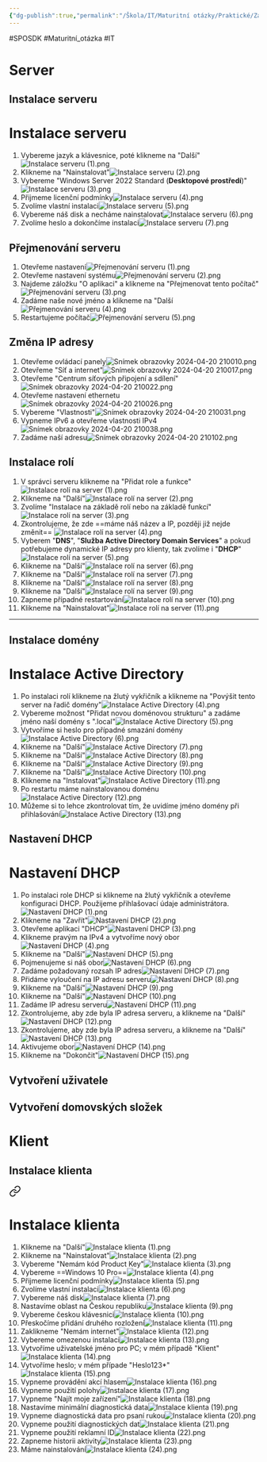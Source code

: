 ```yaml
---
{"dg-publish":true,"permalink":"/Škola/IT/Maturitní otázky/Praktické/Zabezpečení emailového klienta a serveru/","created":"2023-12-19T09:21:29.095+01:00","updated":"2024-04-22T09:13:06.108+02:00"}
---
```


#SPOSDK #Maturitní_otázka #IT
# Server
## Instalace serveru

<div class="transclusion internal-embed is-loaded"><div class="markdown-embed">

<div class="markdown-embed-title">

# Instalace serveru

</div>


1. Vybereme jazyk a klávesnice, poté klikneme na "Další" ![Instalace serveru (1).png](/img/user/%C5%A0kola/SPOSDK/Praktick%C3%BD/Screenshoty/Instalace%20serveru/Instalace%20serveru%20(1).png)
2. Klikneme na "Nainstalovat"![Instalace serveru (2).png](/img/user/%C5%A0kola/SPOSDK/Praktick%C3%BD/Screenshoty/Instalace%20serveru/Instalace%20serveru%20(2).png)
3. Vybereme "Windows Server 2022 Standard (**Desktopové prostředí**)"![Instalace serveru (3).png](/img/user/%C5%A0kola/SPOSDK/Praktick%C3%BD/Screenshoty/Instalace%20serveru/Instalace%20serveru%20(3).png)
4. Přijmeme licenční podmínky![Instalace serveru (4).png](/img/user/%C5%A0kola/SPOSDK/Praktick%C3%BD/Screenshoty/Instalace%20serveru/Instalace%20serveru%20(4).png)
5. Zvolíme vlastní instalaci![Instalace serveru (5).png](/img/user/%C5%A0kola/SPOSDK/Praktick%C3%BD/Screenshoty/Instalace%20serveru/Instalace%20serveru%20(5).png)
6. Vybereme náš disk a necháme nainstalovat![Instalace serveru (6).png](/img/user/%C5%A0kola/SPOSDK/Praktick%C3%BD/Screenshoty/Instalace%20serveru/Instalace%20serveru%20(6).png)
7. Zvolíme heslo a dokončíme instalaci![Instalace serveru (7).png](/img/user/%C5%A0kola/SPOSDK/Praktick%C3%BD/Screenshoty/Instalace%20serveru/Instalace%20serveru%20(7).png)

</div></div>

## Přejmenování serveru

<div class="transclusion internal-embed is-loaded"><div class="markdown-embed">



1. Otevřeme nastavení![Přejmenování serveru (1).png](/img/user/%C5%A0kola/SPOSDK/Praktick%C3%BD/Screenshoty/P%C5%99ejmenov%C3%A1n%C3%AD%20serveru/P%C5%99ejmenov%C3%A1n%C3%AD%20serveru%20(1).png)
2. Otevřeme nastavení systému![Přejmenování serveru (2).png](/img/user/%C5%A0kola/SPOSDK/Praktick%C3%BD/Screenshoty/P%C5%99ejmenov%C3%A1n%C3%AD%20serveru/P%C5%99ejmenov%C3%A1n%C3%AD%20serveru%20(2).png)
3. Najdeme záložku "O aplikaci" a klikneme na "Přejmenovat tento počítač"![Přejmenování serveru (3).png](/img/user/%C5%A0kola/SPOSDK/Praktick%C3%BD/Screenshoty/P%C5%99ejmenov%C3%A1n%C3%AD%20serveru/P%C5%99ejmenov%C3%A1n%C3%AD%20serveru%20(3).png)
4. Zadáme naše nové jméno a klikneme na "Další![Přejmenování serveru (4).png](/img/user/%C5%A0kola/SPOSDK/Praktick%C3%BD/Screenshoty/P%C5%99ejmenov%C3%A1n%C3%AD%20serveru/P%C5%99ejmenov%C3%A1n%C3%AD%20serveru%20(4).png)
5. Restartujeme počítač![Přejmenování serveru (5).png](/img/user/%C5%A0kola/SPOSDK/Praktick%C3%BD/Screenshoty/P%C5%99ejmenov%C3%A1n%C3%AD%20serveru/P%C5%99ejmenov%C3%A1n%C3%AD%20serveru%20(5).png)

</div></div>

## Změna IP adresy

<div class="transclusion internal-embed is-loaded"><div class="markdown-embed">



1. Otevřeme ovládací panely![Snímek obrazovky 2024-04-20 210010.png](/img/user/Images/Sn%C3%ADmek%20obrazovky%202024-04-20%20210010.png)
2. Otevřeme "Síť a internet"![Snímek obrazovky 2024-04-20 210017.png](/img/user/Images/Sn%C3%ADmek%20obrazovky%202024-04-20%20210017.png)
3. Otevřeme "Centrum síťových připojení a sdílení"![Snímek obrazovky 2024-04-20 210022.png](/img/user/Images/Sn%C3%ADmek%20obrazovky%202024-04-20%20210022.png)
4. Otevřeme nastavení ethernetu![Snímek obrazovky 2024-04-20 210026.png](/img/user/Images/Sn%C3%ADmek%20obrazovky%202024-04-20%20210026.png)
5. Vybereme "Vlastnosti"![Snímek obrazovky 2024-04-20 210031.png](/img/user/Images/Sn%C3%ADmek%20obrazovky%202024-04-20%20210031.png)
6. Vypneme IPv6 a otevřeme vlastnosti IPv4 ![Snímek obrazovky 2024-04-20 210038.png](/img/user/Images/Sn%C3%ADmek%20obrazovky%202024-04-20%20210038.png)
7. Zadáme naší adresu![Snímek obrazovky 2024-04-20 210102.png](/img/user/Images/Sn%C3%ADmek%20obrazovky%202024-04-20%20210102.png)

</div></div>

## Instalace rolí

<div class="transclusion internal-embed is-loaded"><div class="markdown-embed">



1. V správci serveru klikneme na "Přidat role a funkce"![Instalace rolí na server (1).png](/img/user/%C5%A0kola/SPOSDK/Praktick%C3%BD/Screenshoty/Instalace%20rol%C3%AD%20na%20server/Instalace%20rol%C3%AD%20na%20server%20(1).png)
2. Klikneme na "Další"![Instalace rolí na server (2).png](/img/user/%C5%A0kola/SPOSDK/Praktick%C3%BD/Screenshoty/Instalace%20rol%C3%AD%20na%20server/Instalace%20rol%C3%AD%20na%20server%20(2).png)
3. Zvolíme "Instalace na základě rolí nebo na základě funkcí"![Instalace rolí na server (3).png](/img/user/%C5%A0kola/SPOSDK/Praktick%C3%BD/Screenshoty/Instalace%20rol%C3%AD%20na%20server/Instalace%20rol%C3%AD%20na%20server%20(3).png)
4. Zkontrolujeme, že zde ==máme náš název a IP, později již nejde změnit== ![Instalace rolí na server (4).png](/img/user/%C5%A0kola/SPOSDK/Praktick%C3%BD/Screenshoty/Instalace%20rol%C3%AD%20na%20server/Instalace%20rol%C3%AD%20na%20server%20(4).png)
5. Vyberem "**DNS**", "**Služba Active Directory Domain Services**" a pokud potřebujeme dynamické IP adresy pro klienty, tak zvolíme i "**DHCP**"![Instalace rolí na server (5).png](/img/user/%C5%A0kola/SPOSDK/Praktick%C3%BD/Screenshoty/Instalace%20rol%C3%AD%20na%20server/Instalace%20rol%C3%AD%20na%20server%20(5).png)
6. Klikneme na "Další"![Instalace rolí na server (6).png](/img/user/%C5%A0kola/SPOSDK/Praktick%C3%BD/Screenshoty/Instalace%20rol%C3%AD%20na%20server/Instalace%20rol%C3%AD%20na%20server%20(6).png)
7. Klikneme na "Další"![Instalace rolí na server (7).png](/img/user/%C5%A0kola/SPOSDK/Praktick%C3%BD/Screenshoty/Instalace%20rol%C3%AD%20na%20server/Instalace%20rol%C3%AD%20na%20server%20(7).png)
8. Klikneme na "Další"![Instalace rolí na server (8).png](/img/user/%C5%A0kola/SPOSDK/Praktick%C3%BD/Screenshoty/Instalace%20rol%C3%AD%20na%20server/Instalace%20rol%C3%AD%20na%20server%20(8).png)
9. Klikneme na "Další"![Instalace rolí na server (9).png](/img/user/%C5%A0kola/SPOSDK/Praktick%C3%BD/Screenshoty/Instalace%20rol%C3%AD%20na%20server/Instalace%20rol%C3%AD%20na%20server%20(9).png)
10. Zapneme případné restartování![Instalace rolí na server (10).png](/img/user/%C5%A0kola/SPOSDK/Praktick%C3%BD/Screenshoty/Instalace%20rol%C3%AD%20na%20server/Instalace%20rol%C3%AD%20na%20server%20(10).png)
11. Klikneme na "Nainstalovat"![Instalace rolí na server (11).png](/img/user/%C5%A0kola/SPOSDK/Praktick%C3%BD/Screenshoty/Instalace%20rol%C3%AD%20na%20server/Instalace%20rol%C3%AD%20na%20server%20(11).png)

</div></div>


___
## Instalace domény

<div class="transclusion internal-embed is-loaded"><div class="markdown-embed">

<div class="markdown-embed-title">

# Instalace Active Directory

</div>



1. Po instalaci rolí klikneme na žlutý vykřičník a klikneme na "Povýšit tento server na řadič domény"![Instalace Active Directory (4).png](/img/user/%C5%A0kola/SPOSDK/Praktick%C3%BD/Screenshoty/Instalace%20Active%20Directory/Instalace%20Active%20Directory%20(4).png)
2. Vybereme možnost "Přidat novou doménovou strukturu" a zadáme jméno naší domény s ".local"![Instalace Active Directory (5).png](/img/user/%C5%A0kola/SPOSDK/Praktick%C3%BD/Screenshoty/Instalace%20Active%20Directory/Instalace%20Active%20Directory%20(5).png)
3. Vytvoříme si heslo pro případné smazání domény![Instalace Active Directory (6).png](/img/user/%C5%A0kola/SPOSDK/Praktick%C3%BD/Screenshoty/Instalace%20Active%20Directory/Instalace%20Active%20Directory%20(6).png)
4. Klikneme na "Další"![Instalace Active Directory (7).png](/img/user/%C5%A0kola/SPOSDK/Praktick%C3%BD/Screenshoty/Instalace%20Active%20Directory/Instalace%20Active%20Directory%20(7).png)
5. Klikneme na "Další"![Instalace Active Directory (8).png](/img/user/%C5%A0kola/SPOSDK/Praktick%C3%BD/Screenshoty/Instalace%20Active%20Directory/Instalace%20Active%20Directory%20(8).png)
6. Klikneme na "Další"![Instalace Active Directory (9).png](/img/user/%C5%A0kola/SPOSDK/Praktick%C3%BD/Screenshoty/Instalace%20Active%20Directory/Instalace%20Active%20Directory%20(9).png)
7. Klikneme na "Další"![Instalace Active Directory (10).png](/img/user/%C5%A0kola/SPOSDK/Praktick%C3%BD/Screenshoty/Instalace%20Active%20Directory/Instalace%20Active%20Directory%20(10).png)
8. Klikneme na "Instalovat"![Instalace Active Directory (11).png](/img/user/%C5%A0kola/SPOSDK/Praktick%C3%BD/Screenshoty/Instalace%20Active%20Directory/Instalace%20Active%20Directory%20(11).png)
9. Po restartu máme nainstalovanou doménu![Instalace Active Directory (12).png](/img/user/%C5%A0kola/SPOSDK/Praktick%C3%BD/Screenshoty/Instalace%20Active%20Directory/Instalace%20Active%20Directory%20(12).png)
10. Můžeme si to lehce zkontrolovat tím, že uvidíme jméno domény při přihlašování![Instalace Active Directory (13).png](/img/user/%C5%A0kola/SPOSDK/Praktick%C3%BD/Screenshoty/Instalace%20Active%20Directory/Instalace%20Active%20Directory%20(13).png)

</div></div>

## Nastavení DHCP

<div class="transclusion internal-embed is-loaded"><div class="markdown-embed">

<div class="markdown-embed-title">

# Nastavení DHCP

</div>


1. Po instalaci role DHCP si klikneme na žlutý vykřičník a otevřeme konfiguraci DHCP. Použijeme přihlašovací údaje administrátora.![Nastavení DHCP (1).png](/img/user/%C5%A0kola/SPOSDK/Praktick%C3%BD/Screenshoty/Nastaven%C3%AD%20DHCP/Nastaven%C3%AD%20DHCP%20(1).png)
2. Klikneme na "Zavřít"![Nastavení DHCP (2).png](/img/user/%C5%A0kola/SPOSDK/Praktick%C3%BD/Screenshoty/Nastaven%C3%AD%20DHCP/Nastaven%C3%AD%20DHCP%20(2).png)
3. Otevřeme aplikaci "DHCP"![Nastavení DHCP (3).png](/img/user/%C5%A0kola/SPOSDK/Praktick%C3%BD/Screenshoty/Nastaven%C3%AD%20DHCP/Nastaven%C3%AD%20DHCP%20(3).png)
4. Klikneme pravým na IPv4 a vytvoříme nový obor![Nastavení DHCP (4).png](/img/user/%C5%A0kola/SPOSDK/Praktick%C3%BD/Screenshoty/Nastaven%C3%AD%20DHCP/Nastaven%C3%AD%20DHCP%20(4).png)
5. Klikneme na "Další"![Nastavení DHCP (5).png](/img/user/%C5%A0kola/SPOSDK/Praktick%C3%BD/Screenshoty/Nastaven%C3%AD%20DHCP/Nastaven%C3%AD%20DHCP%20(5).png)
6. Pojmenujeme si náš obor![Nastavení DHCP (6).png](/img/user/%C5%A0kola/SPOSDK/Praktick%C3%BD/Screenshoty/Nastaven%C3%AD%20DHCP/Nastaven%C3%AD%20DHCP%20(6).png)
7. Zadáme požadovaný rozsah IP adres![Nastavení DHCP (7).png](/img/user/%C5%A0kola/SPOSDK/Praktick%C3%BD/Screenshoty/Nastaven%C3%AD%20DHCP/Nastaven%C3%AD%20DHCP%20(7).png)
8. Přidáme vyloučení na IP adresu serveru![Nastavení DHCP (8).png](/img/user/%C5%A0kola/SPOSDK/Praktick%C3%BD/Screenshoty/Nastaven%C3%AD%20DHCP/Nastaven%C3%AD%20DHCP%20(8).png)
9. Klikneme na "Další"![Nastavení DHCP (9).png](/img/user/%C5%A0kola/SPOSDK/Praktick%C3%BD/Screenshoty/Nastaven%C3%AD%20DHCP/Nastaven%C3%AD%20DHCP%20(9).png)
10. Klikneme na "Další"![Nastavení DHCP (10).png](/img/user/%C5%A0kola/SPOSDK/Praktick%C3%BD/Screenshoty/Nastaven%C3%AD%20DHCP/Nastaven%C3%AD%20DHCP%20(10).png)
11. Zadáme IP adresu serveru![Nastavení DHCP (11).png](/img/user/%C5%A0kola/SPOSDK/Praktick%C3%BD/Screenshoty/Nastaven%C3%AD%20DHCP/Nastaven%C3%AD%20DHCP%20(11).png)
12. Zkontrolujeme, aby zde byla IP adresa serveru, a klikneme na "Další"![Nastavení DHCP (12).png](/img/user/%C5%A0kola/SPOSDK/Praktick%C3%BD/Screenshoty/Nastaven%C3%AD%20DHCP/Nastaven%C3%AD%20DHCP%20(12).png)
13. Zkontrolujeme, aby zde byla IP adresa serveru, a klikneme na "Další"![Nastavení DHCP (13).png](/img/user/%C5%A0kola/SPOSDK/Praktick%C3%BD/Screenshoty/Nastaven%C3%AD%20DHCP/Nastaven%C3%AD%20DHCP%20(13).png)
14. Aktivujeme obor![Nastavení DHCP (14).png](/img/user/%C5%A0kola/SPOSDK/Praktick%C3%BD/Screenshoty/Nastaven%C3%AD%20DHCP/Nastaven%C3%AD%20DHCP%20(14).png)
15. Klikneme na "Dokončit"![Nastavení DHCP (15).png](/img/user/%C5%A0kola/SPOSDK/Praktick%C3%BD/Screenshoty/Nastaven%C3%AD%20DHCP/Nastaven%C3%AD%20DHCP%20(15).png)

</div></div>


## Vytvoření uživatele
## Vytvoření domovských složek
# Klient
## Instalace klienta

<div class="transclusion internal-embed is-loaded"><a class="markdown-embed-link" href="/skola/sposdk/prakticky/instalace-klienta/" aria-label="Open link"><svg xmlns="http://www.w3.org/2000/svg" width="24" height="24" viewBox="0 0 24 24" fill="none" stroke="currentColor" stroke-width="2" stroke-linecap="round" stroke-linejoin="round" class="svg-icon lucide-link"><path d="M10 13a5 5 0 0 0 7.54.54l3-3a5 5 0 0 0-7.07-7.07l-1.72 1.71"></path><path d="M14 11a5 5 0 0 0-7.54-.54l-3 3a5 5 0 0 0 7.07 7.07l1.71-1.71"></path></svg></a><div class="markdown-embed">

<div class="markdown-embed-title">

# Instalace klienta

</div>



1. Klikneme na "Další"![Instalace klienta (1).png](/img/user/%C5%A0kola/SPOSDK/Praktick%C3%BD/Screenshoty/Instalace%20klienta/Instalace%20klienta%20(1).png)
2. Klikneme na "Nainstalovat"![Instalace klienta (2).png](/img/user/%C5%A0kola/SPOSDK/Praktick%C3%BD/Screenshoty/Instalace%20klienta/Instalace%20klienta%20(2).png)
3. Vybereme "Nemám kód Product Key"![Instalace klienta (3).png](/img/user/%C5%A0kola/SPOSDK/Praktick%C3%BD/Screenshoty/Instalace%20klienta/Instalace%20klienta%20(3).png)
4. Vybereme ==Windows 10 Pro==![Instalace klienta (4).png](/img/user/%C5%A0kola/SPOSDK/Praktick%C3%BD/Screenshoty/Instalace%20klienta/Instalace%20klienta%20(4).png)
5. Přijmeme licenční podmínky![Instalace klienta (5).png](/img/user/%C5%A0kola/SPOSDK/Praktick%C3%BD/Screenshoty/Instalace%20klienta/Instalace%20klienta%20(5).png)
6. Zvolíme vlastní instalaci![Instalace klienta (6).png](/img/user/%C5%A0kola/SPOSDK/Praktick%C3%BD/Screenshoty/Instalace%20klienta/Instalace%20klienta%20(6).png)
7. Vybereme náš disk![Instalace klienta (7).png](/img/user/%C5%A0kola/SPOSDK/Praktick%C3%BD/Screenshoty/Instalace%20klienta/Instalace%20klienta%20(7).png)
8. Nastavíme oblast na Českou republiku![Instalace klienta (9).png](/img/user/%C5%A0kola/SPOSDK/Praktick%C3%BD/Screenshoty/Instalace%20klienta/Instalace%20klienta%20(9).png)
9. Vybereme českou klávesnici![Instalace klienta (10).png](/img/user/%C5%A0kola/SPOSDK/Praktick%C3%BD/Screenshoty/Instalace%20klienta/Instalace%20klienta%20(10).png)
10. Přeskočíme přidání druhého rozložení![Instalace klienta (11).png](/img/user/%C5%A0kola/SPOSDK/Praktick%C3%BD/Screenshoty/Instalace%20klienta/Instalace%20klienta%20(11).png)
11. Zaklikneme "Nemám internet"![Instalace klienta (12).png](/img/user/%C5%A0kola/SPOSDK/Praktick%C3%BD/Screenshoty/Instalace%20klienta/Instalace%20klienta%20(12).png)
12. Vybereme omezenou instalaci![Instalace klienta (13).png](/img/user/%C5%A0kola/SPOSDK/Praktick%C3%BD/Screenshoty/Instalace%20klienta/Instalace%20klienta%20(13).png)
13. Vytvoříme uživatelské jméno pro PC; v mém případě "Klient"![Instalace klienta (14).png](/img/user/%C5%A0kola/SPOSDK/Praktick%C3%BD/Screenshoty/Instalace%20klienta/Instalace%20klienta%20(14).png)
14. Vytvoříme heslo; v mém případe "Heslo123*"![Instalace klienta (15).png](/img/user/%C5%A0kola/SPOSDK/Praktick%C3%BD/Screenshoty/Instalace%20klienta/Instalace%20klienta%20(15).png)
15. Vypneme provádění akcí hlasem![Instalace klienta (16).png](/img/user/%C5%A0kola/SPOSDK/Praktick%C3%BD/Screenshoty/Instalace%20klienta/Instalace%20klienta%20(16).png)
16. Vypneme použití polohy![Instalace klienta (17).png](/img/user/%C5%A0kola/SPOSDK/Praktick%C3%BD/Screenshoty/Instalace%20klienta/Instalace%20klienta%20(17).png)
17. Vypneme "Najít moje zařízení"![Instalace klienta (18).png](/img/user/%C5%A0kola/SPOSDK/Praktick%C3%BD/Screenshoty/Instalace%20klienta/Instalace%20klienta%20(18).png)
18. Nastavíme minimální diagnostická data![Instalace klienta (19).png](/img/user/%C5%A0kola/SPOSDK/Praktick%C3%BD/Screenshoty/Instalace%20klienta/Instalace%20klienta%20(19).png)
19. Vypneme diagnostická data pro psaní rukou![Instalace klienta (20).png](/img/user/%C5%A0kola/SPOSDK/Praktick%C3%BD/Screenshoty/Instalace%20klienta/Instalace%20klienta%20(20).png)
20.  Vypneme použití diagnostických dat![Instalace klienta (21).png](/img/user/%C5%A0kola/SPOSDK/Praktick%C3%BD/Screenshoty/Instalace%20klienta/Instalace%20klienta%20(21).png)
21. Vypneme použití reklamní ID![Instalace klienta (22).png](/img/user/%C5%A0kola/SPOSDK/Praktick%C3%BD/Screenshoty/Instalace%20klienta/Instalace%20klienta%20(22).png)
22. Zapneme historii aktivity![Instalace klienta (23).png](/img/user/%C5%A0kola/SPOSDK/Praktick%C3%BD/Screenshoty/Instalace%20klienta/Instalace%20klienta%20(23).png)
23. Máme nainstalování![Instalace klienta (24).png](/img/user/%C5%A0kola/SPOSDK/Praktick%C3%BD/Screenshoty/Instalace%20klienta/Instalace%20klienta%20(24).png)   

</div></div>

